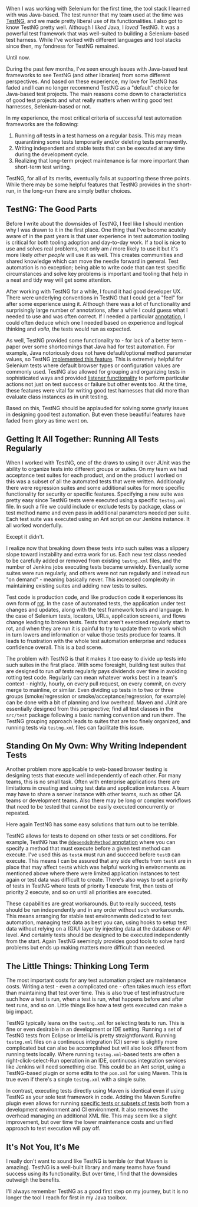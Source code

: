 When I was working with Selenium for the first time, the tool stack I learned with was Java-based. The test runner that my team used at the time was [TestNG](https://testng.org/), and we made pretty liberal use of its functionalities. I also got to know TestNG pretty well. Although I _liked_ Java, I _loved_ TestNG. It was a powerful test framework that was well-suited to building a Selenium-based test harness. While I've worked with different languages and tool stacks since then, my fondness for TestNG remained. 

Until now. 

During the past few months, I've seen enough issues with Java-based test frameworks to see TestNG (and other libraries) from some different perspectives. And based on these experience, my love for TestNG has faded and I can no longer recommend TestNG as a "default" choice for Java-based test projects. The main reasons come down to characteristics of good test projects and what really matters when writing good test harnesses, Selenium-based or not. 

In my experience, the most critical criteria of successful test automation frameworks are the following:

1. Running _all_ tests in a test harness on a regular basis. This may mean quarantining some tests temporarily and/or deleting tests permanently.
2. Writing independent and stable tests that can be executed at any time during the development cycle.
3. Realizing that long-term project maintenance is far more important than short-term test writing.

TestNG, for all of its merits, eventually fails at supporting these three points. While there may be some helpful features that TestNG provides in the short-run, in the long-run there are simply better choices.

## TestNG: The Good Parts

Before I write about the downsides of TestNG, I feel like I should mention why I was drawn to it in the first place. One thing that I've become acutely aware of in the past years is that user experience in test automation tooling is critical for both tooling adoption and day-to-day work. If a tool is nice to use and solves real problems, not only am *I* more likely to use it but it's more likely *other people* will use it as well. This creates communities and shared knowledge which can move the needle forward in general. Test automation is no exception; being able to write code that can test specific circumstances and solve key problems is important and tooling that help in a neat and tidy way will get some attention.

After working with TestNG for a while, I found it had good developer UX. There were underlying conventions in TestNG that I could get a "feel" for after some experience using it. Although there was a lot of functionality and surprisingly large number of annotations, after a while I could guess what I needed to use and was often correct. If I needed a particular [annotation](https://testng.org/doc/documentation-main.html#annotations), I could often deduce which one I needed based on experience and logical thinking and _voila_, the tests would run as expected. 

As well, TestNG provided some functionality to - for lack of a better term - paper over some shortcomings that Java had for test automation. For example, Java notoriously does not have default/optional method parameter values, so TestNG [implemented this feature](https://stackoverflow.com/a/22304811). This is extremely helpful for Selenium tests where default browser types or configuration values are commonly used. TestNG also allowed for grouping and organizing tests in sophisticated ways and provided [listener functionality](https://testng.org/doc/documentation-main.html#testng-listeners) to perform particular actions not just on test success or failure but other events too. At the time, these features were vital for writing good test harnesses that did more than evaluate class instances as in unit testing.

Based on this, TestNG should be applauded for solving some gnarly issues in designing good test automation. But even these beautiful features have faded from glory as time went on.

## Getting It All Together: Running All Tests Regularly

When I worked with TestNG, one of the draws to using it over JUnit was the ability to organize tests into different groups or suites. On my team we had acceptance test suites for each product, and on the product I worked on this was a subset of all the automated tests that were written. Additionally there were regression suites and some additional suites for more specific functionality for security or specific features. Specifying a new suite was pretty easy since TestNG tests were executed using a specific `testng.xml` file. In such a file we could include or exclude tests by package, class or test method name and even pass in additional parameters needed per suite. Each test suite was executed using an Ant script on our Jenkins instance. It all worked wonderfully. 

Except it didn't. 

I realize now that breaking down these tests into such suites was a slippery slope toward instability and extra work for us. Each new test class needed to be carefully added or removed from existing `testng.xml` files, and the number of Jenkins jobs executing tests became unwieldy. Eventually some suites were run regularly, and others were not run regularly and instead run "on demand" - meaning basically never. This increased complexity in maintaining existing suites and adding new tests to suites. 

Test code is production code, and like production code it experiences its own form of [rot](https://en.wikipedia.org/wiki/Software_rot). In the case of automated tests, the application under test changes and updates, along with the test framework tools and language. In the case of Selenium tests, locators, URLs, application screens, and flows change leading to broken tests. Tests that aren't exercised regularly start to rot, and when they are run it is painful to try to update them to work which in turn lowers and information or value those tests produce for teams. It leads to frustration with the whole test automation enterprise and reduces confidence overall. This is a bad scene. 

The problem with TestNG is that it makes it too easy to divide up tests into such suites in the first place. With some foresight, building test suites that are designed to run _all tests_ regularly pays dividends over time in avoiding rotting test code. Regularly can mean whatever works best in a team's context - nightly, hourly, on every pull request, on every commit, on every merge to mainline, or similar. Even dividing up tests in to two or three groups (smoke/regression or smoke/acceptance/regression, for example) can be done with a bit of planning and low overhead. Maven and JUnit are essentially designed from this perspective; find all test classes in the `src/test` package following a basic naming convention and run them. The TestNG grouping approach leads to suites that are too finely organized, and running tests via `testng.xml` files can facilitate this issue.

## Standing On My Own: Why Writing Independent Tests

Another problem more applicable to web-based browser testing is designing tests that execute well independently of each other. For many teams, this is no small task. Often with enterprise applications there are limitations in creating and using test data and application instances. A team may have to share a server instance with other teams, such as other QA teams or development teams. Also there may be long or complex workflows that need to be tested that cannot be easily executed concurrently or repeated.

Here again TestNG has some easy solutions that turn out to be terrible.

TestNG allows for tests to depend on other tests or set conditions. For example, TestNG has the [`@dependsOnMethod` annotation](https://www.mkyong.com/unittest/testng-tutorial-7-dependency-test/) where you can specify a method that must execute before a given test method can execute. I've used this as `testA` must run and succeed before `testB` can execute. This means I can be assured that any side effects from `testA` are in place that may affect `testB` which was helpful working in environments as mentioned above where there were limited application instances to test again or test data was difficult to create. There's also ways to set a priority of tests in TestNG where tests of priority 1 execute first, then tests of priority 2 execute, and so on until all priorities are executed. 

These capabilities are great workarounds. But to really succeed, tests should be run independently and in any order without such workarounds. This means arranging for stable test environments dedicated to test automation, managing test data as best you can, using hooks to setup test data without relying on a (G)UI layer by injecting data at the database or API level. And certainly tests should be designed to be executed independently from the start. Again TestNG seemingly provides good tools to solve hard problems but ends up making matters more difficult than needed.

## The Little Things: Thinking Long Term

The most important costs for any test automation project are maintenance costs. Writing a test - even a complicated one - often takes much less effort than maintaining that test over time. This is also true of test infrastructure such how a test is run, when a test is run, what happens before and after test runs, and so on. Little things like how a test gets executed can make a big impact.

TestNG typically leans on the `testng.xml` for selecting tests to run. This is fine or even desirable in an development or IDE setting. Running a set of TestNG tests from Eclipse or IntelliJ is pretty straightforward. Running `testng.xml` files on a continuous integration (CI) server is slightly more complicated but can also be accomplished but will also look different from running tests locally. Where running `testng.xml`-based tests are often a right-click-select-Run operation in an IDE, continuous integration services like Jenkins will need something else. This could be an Ant script, using a TestNG-based plugin or some edits to the `pom.xml` for using Maven. This is true even if there's a single `testng.xml` with a single suite. 

In contrast, executing tests directly using Maven is identical even if using TestNG as your sole test framework in code. Adding the Maven Surefire plugin even allows for running [specific tests or subsets of tests](http://maven.apache.org/surefire/maven-surefire-plugin/examples/single-test.html) both from a development environment and CI environment. It also removes the overhead managing an additional XML file. This may seem like a slight improvement, but over time the lower maintenance costs and unified approach to test execution will pay off.

## It's Not You, It's Me

I really don't want to sound like TestNG is terrible (or that Maven is amazing). TestNG is a well-built library and many teams have found success using its functionality. But over time, I find that the downsides outweigh the benefits. 

I'll always remember TestNG as a good first step on my journey, but it is no longer the tool I reach for first in my Java toolbox.